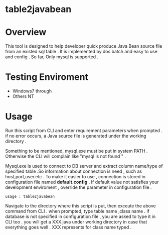 table2javabean
==============
# Overview
This tool is designed to help developer quick produce Java Bean source file
from an existed sql table . It is implemented by dos batch and easy to use and config .
So far, Only mysql is supported .
 
#  Testing Enviroment
- Windows7 through
- Others   NT
 
 
# Usage
Run this script from CLI and enter requirement parameters when
prompted . if  no error occurs, a Java source file is generated under
the working directory .

Something to be mentioned, mysql.exe must be put in system PATH . Otherwise the
CLI will complain like  "mysql is not found " .

Mysql.exe is used to connect to DB server and extract column name/type of
specified table .So information about connection is need , such as
host,port,user.etc . To make it easier to use , connection is stored in configuration file named **default.config** . 
If default value not satisfies  your development enviroment , override the parameter in configuration file .
 
`usage : table2javabean`

Navigate to the directory where this script is put, then exceute the above
command from CLI . when prompted, type table
name ,class name . if database is not specified in configuration file , you
are asked to type it in CLI too .  you will get a XXX.java under
working directory in case that everything goes well . XXX represents for class name typed .
 
